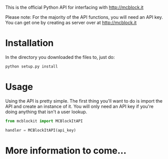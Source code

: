 This is the official Python API for interfacing with http://mcblock.it

Please note: For the majority of the API functions, you will need an API key.
You can get one by creating as server over at http://mcblock.it

Installation
============

In the directory you downloaded the files to, just do:

```bash
python setup.py install
```

Usage
=====

Using the API is pretty simple.
The first thing you'll want to do is import the API and create an instance of it.
You will only need an API key if you're doing anything that isn't a user lookup.

```python
from mcblockit import MCBlockItAPI

handler = MCBlockItAPI(api_key)
```

More information to come...
===========================